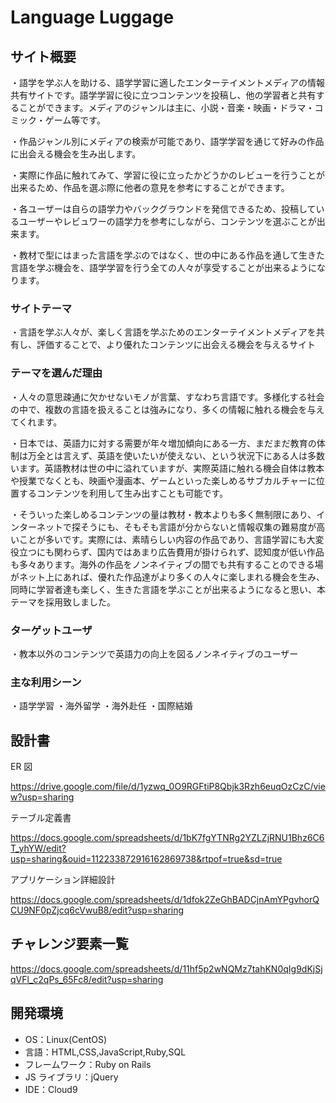 # Language Luggage

## サイト概要

・語学を学ぶ人を助ける、語学学習に適したエンターテイメントメディアの情報共有サイトです。語学学習に役に立つコンテンツを投稿し、他の学習者と共有することができます。メディアのジャンルは主に、小説・音楽・映画・ドラマ・コミック・ゲーム等です。

・作品ジャンル別にメディアの検索が可能であり、語学学習を通じて好みの作品に出会える機会を生み出します。

・実際に作品に触れてみて、学習に役に立ったかどうかのレビューを行うことが出来るため、作品を選ぶ際に他者の意見を参考にすることができます。

・各ユーザーは自らの語学力やバックグラウンドを発信できるため、投稿しているユーザーやレビュワーの語学力を参考にしながら、コンテンツを選ぶことが出来ます。

・教材で型にはまった言語を学ぶのではなく、世の中にある作品を通して生きた言語を学ぶ機会を、語学学習を行う全ての人々が享受することが出来るようになります。

### サイトテーマ

・言語を学ぶ人々が、楽しく言語を学ぶためのエンターテイメントメディアを共有し、評価することで、より優れたコンテンツに出会える機会を与えるサイト

### テーマを選んだ理由

・人々の意思疎通に欠かせないモノが言葉、すなわち言語です。多様化する社会の中で、複数の言語を扱えることは強みになり、多くの情報に触れる機会を与えてくれます。

・日本では、英語力に対する需要が年々増加傾向にある一方、まだまだ教育の体制は万全とは言えず、英語を使いたいが使えない、という状況下にある人は多数います。英語教材は世の中に溢れていますが、実際英語に触れる機会自体は教本や授業でなくとも、映画や漫画本、ゲームといった楽しめるサブカルチャーに位置するコンテンツを利用して生み出すことも可能です。

・そういった楽しめるコンテンツの量は教材・教本よりも多く無制限にあり、インターネットで探そうにも、そもそも言語が分からないと情報収集の難易度が高いことが多いです。実際には、素晴らしい内容の作品であり、言語学習にも大変役立つにも関わらず、国内ではあまり広告費用が掛けられず、認知度が低い作品も多々あります。海外の作品をノンネイティブの間でも共有することのできる場がネット上にあれば、優れた作品達がより多くの人々に楽しまれる機会を生み、同時に学習者達も楽しく、生きた言語を学ぶことが出来るようになると思い、本テーマを採用致しました。

### ターゲットユーザ

・教本以外のコンテンツで英語力の向上を図るノンネイティブのユーザー

### 主な利用シーン

・語学学習
・海外留学
・海外赴任
・国際結婚

## 設計書

ER 図

https://drive.google.com/file/d/1yzwq_0O9RGFtiP8Qbjk3Rzh6euqOzCzC/view?usp=sharing

テーブル定義書

https://docs.google.com/spreadsheets/d/1bK7fgYTNRg2YZLZjRNU1Bhz6C6T_yhYW/edit?usp=sharing&ouid=112233872916162869738&rtpof=true&sd=true

アプリケーション詳細設計

https://docs.google.com/spreadsheets/d/1dfok2ZeGhBADCjnAmYPgvhorQCU9NF0pZjcq6cVwuB8/edit?usp=sharing

## チャレンジ要素一覧

https://docs.google.com/spreadsheets/d/11hf5p2wNQMz7tahKN0qIg9dKjSjqVFl_c2qPs_65Fc8/edit?usp=sharing

## 開発環境

- OS：Linux(CentOS)
- 言語：HTML,CSS,JavaScript,Ruby,SQL
- フレームワーク：Ruby on Rails
- JS ライブラリ：jQuery
- IDE：Cloud9
